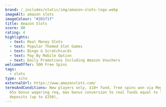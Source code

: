 ```yaml
---
brand: /_includes/static/img/amazon-slots-logo.webp
imageAlt: amazon slots
imageColour: "#201f1f"
title: Amazon Slots
score: 80
rating: 4
highlights:
  - text: Real Money Slots
  - text: Popular Themed Slot Games
  - text: Bingo & Scratchcards
  - text: Pay By Mobile Option
  - text: Daily Promotions Including Amazon Vouchers
welcomeOffer: 500 Free Spins
tags:
  - slots
type: site
externalUrl: https://www.amazonslots.com/
termsAndConditions: New players only, £10+ fund, free spins won via Mega Reel,
  65x bonus wagering req, max bonus conversion to real funds equal to lifetime
  deposits (up to £250),
---
```

